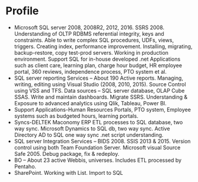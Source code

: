 # Profile
<ul>
<li>Microsoft SQL server 2008, 2008R2, 2012, 2016. SSRS 2008. Understanding of OLTP RDBMS referential integrity, keys and constraints. Able to write complex SQL procedures, UDFs, views, triggers. Creating index, performance improvement. Installing, migrating, backup-restore, copy test-prod servers. Working in production environment. Support SQL for in-house developed .net Applications such as client care, learning plan, charge hour budget, HR employee portal, 360 reviews, independence process, PTO system et al.</li>
<li>SQL server reporting Services &ndash; About 190 Active reports. Managing, writing, editing using Visual Studio (2008, 2010, 2015). Source Control using VSS and TFS. Data sources &ndash; SQL server database, OLAP Cube SSAS. Write and maintain dashboards. Migrate SSRS. Understanding &amp; Exposure to advanced analytics using Qlik, Tableau, Power BI.</li>
<li>Support Applications-Human Resources Portals, PTO system, Employee systems such as budgeted hours, learning portals.</li>
<li>Syncs-DELTEK Maconomy ERP ETL processes to SQL database, two way sync. Microsoft Dynamics to SQL db, two way sync. Active Directory AD to SQL one way sync .net script understanding.</li>
<li>SQL server Integration Services &ndash; BIDS 2008. SSIS 2013 &amp; 2015. Version control using both Team Foundation Server. Microsoft visual Source Safe 2005. Debug package, fix &amp; redeploy.</li>
<li>BO &ndash; About 23 active Webbis, universes. Includes ETL processed by Pentaho.</li>
<li>SharePoint. Working with List. Import to SQL</li>
</ul>
